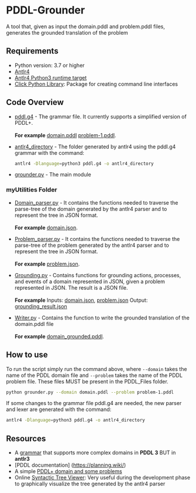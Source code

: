 # PDDL-Grounder
A tool that, given as input the domain.pddl and problem.pddl files, generates the grounded translation of the problem

## Requirements
* Python version: 3.7 or higher
* [Antlr4](https://www.antlr.org/) 
* [Antlr4 Python3 runtime target](https://www.antlr.org/download.html)
* [Click Python Library](https://click.palletsprojects.com/en/8.1.x/): Package for creating command line interfaces

## Code Overview
* [pddl.g4](pddl.g4) - The grammar file. It currently supports a simplified version of PDDL+.<br/><br/> **For example** [domain.pddl](PDDL_Files/domain.pddl) [problem-1.pddl](PDDL_Files/problem-1.pddl).

* [antlr4_directory](antlr4_directory) - The folder generated by antlr4 using the pddl.g4 grammar with the command: 
  ```bash
  antlr4 -Dlanguage=python3 pddl.g4 -o antlr4_directory
  ```
* [grounder.py](grounder.py) - The main module


### myUtilities Folder
* [Domain_parser.py](/myUtilities/Domain_parser.py) - It contains the functions needed to traverse the parse-tree of the domain generated by the antlr4 parser and to represent the tree in JSON format. <br /><br />**For example** [domain.json](json_results/domain.json).

* [Problem_parser.py](/myUtilities/Problem_parser.py) - It contains the functions needed to traverse the parse-tree of the problem generated by the antlr4 parser and to represent the tree in JSON format. <br /><br />**For example** [problem.json](json_results/problem.json).

* [Grounding.py](/myUtilities/Grounding.py) - Contains functions for grounding actions, processes, and events of a domain represented in JSON, given a problem represented in JSON. The result is a JSON file. <br /><br />
**For example** Inputs: [domain.json](json_results/domain.json), [problem.json](json_results/problem.json)  Output: [grounding_result.json](json_results/grounding_result.json)

* [Writer.py](/myUtilities/Writer.py) - Contains the function to write the grounded translation of the domain.pddl file <br /><br />**For example** [domain_grounded.pddl](results/domain_grounded.pddl).

## How to use
To run the script simply run the command above, where `--domain` takes the name of the PDDL domain file and `--problem` takes the name of the PDDL problem file. These files MUST be present in the PDDL_Files folder.

```bash
python grounder.py --domain domain.pddl --problem problem-1.pddl
```

If some changes to the grammar file pddl.g4 are needed, the new parser and lexer are generated with the command:
```bash
antlr4 -Dlanguage=python3 pddl.g4 -o antlr4_directory
```

## Resources
* A [grammar](https://gitlab.com/enricos83/PPMAJAL-Expressive-PDDL-Java-Library/-/blob/master/grammar/Pddl.g) that supports more complex domains in **PDDL 3** BUT in **antlr3**
* [PDDL documentation] (https://planning.wiki/)
* A simple [PDDL+ domain and some problems](https://anonymous.4open.science/r/deltaExperiments-F380/CoOpRovers/no-delta)
* Online [Syntactic Tree Viewer](https://christos-c.com/treeviewer/): Very useful during the development phase to graphically visualize the tree generated by the antlr4 parser
